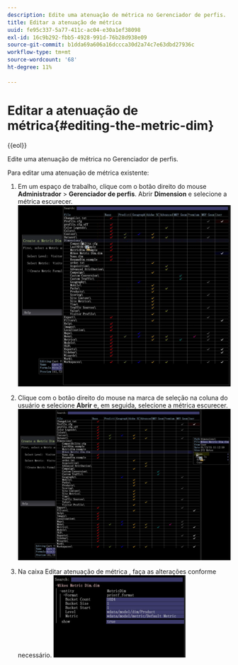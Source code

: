 ```yaml
---
description: Edite uma atenuação de métrica no Gerenciador de perfis.
title: Editar a atenuação de métrica
uuid: fe95c337-5a77-411c-ac04-e30a1ef38098
exl-id: 16c9b292-fbb5-4928-991d-76b28d938e09
source-git-commit: b1dda69a606a16dccca30d2a74c7e63dbd27936c
workflow-type: tm+mt
source-wordcount: '68'
ht-degree: 11%

---
```


# Editar a atenuação de métrica{#editing-the-metric-dim}

{{eol}}

Edite uma atenuação de métrica no Gerenciador de perfis.

Para editar uma atenuação de métrica existente:

1. Em um espaço de trabalho, clique com o botão direito do mouse **Administrador** > **Gerenciador de perfis**. Abrir **Dimension** e selecione a métrica escurecer. ![](assets/6_4_workstation_metricdim_edit.png)

1. Clique com o botão direito do mouse na marca de seleção na coluna do usuário e selecione **Abrir** e, em seguida, selecione a métrica escurecer. ![](assets/6_4_workstation_metricdim_edit_profile.png)

1. Na caixa Editar atenuação de métrica , faça as alterações conforme necessário. ![](assets/6_4_workstation_metricdim_edit_metricdim.png)
